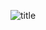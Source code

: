 ![title](https://cdn-bastani.stunning.kr/prod/portfolios/11576929-478b-42eb-8464-abbcde09c9d4/contents/8rtPt2328rpeEQ6m.%EA%B7%B8%EB%A6%BD%ED%86%A1_%EC%8B%9C%EC%95%88.png.jpg)   

